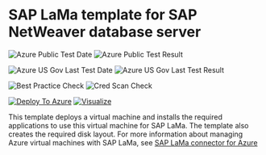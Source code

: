 # SAP LaMa template for SAP NetWeaver database server

![Azure Public Test Date](https://azurequickstartsservice.blob.core.windows.net/badges/sap-lama-database/PublicLastTestDate.svg)
![Azure Public Test Result](https://azurequickstartsservice.blob.core.windows.net/badges/sap-lama-database/PublicDeployment.svg)

![Azure US Gov Last Test Date](https://azurequickstartsservice.blob.core.windows.net/badges/sap-lama-database/FairfaxLastTestDate.svg)
![Azure US Gov Last Test Result](https://azurequickstartsservice.blob.core.windows.net/badges/sap-lama-database/FairfaxDeployment.svg)

![Best Practice Check](https://azurequickstartsservice.blob.core.windows.net/badges/sap-lama-database/BestPracticeResult.svg)
![Cred Scan Check](https://azurequickstartsservice.blob.core.windows.net/badges/sap-lama-database/CredScanResult.svg)

[![Deploy To Azure](https://raw.githubusercontent.com/fathym-it/azure-quickstart-templates/master/1-CONTRIBUTION-GUIDE/images/deploytoazure.svg?sanitize=true)](https://portal.azure.com/#create/Microsoft.Template/uri/https%3A%2F%2Fraw.githubusercontent.com%2Ffathym-it%2Fazure-quickstart-templates%2Fmaster%2Fsap-lama-database%2Fazuredeploy.json)  [![Visualize](https://raw.githubusercontent.com/fathym-it/azure-quickstart-templates/master/1-CONTRIBUTION-GUIDE/images/visualizebutton.svg?sanitize=true)](http://armviz.io/#/?load=https%3A%2F%2Fraw.githubusercontent.com%2Ffathym-it%2Fazure-quickstart-templates%2Fmaster%2Fsap-lama-database%2Fazuredeploy.json)

This template deploys a virtual machine and installs the required applications to use this virtual machine for SAP LaMa. The template also creates the required disk layout. For more information about managing Azure virtual machines with SAP LaMa, see [SAP LaMa connector for Azure](https://docs.microsoft.com/azure/virtual-machines/workloads/sap/lama-installation)



